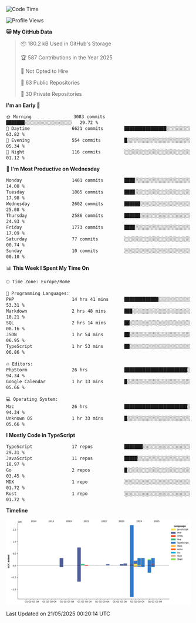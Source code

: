 <!--START_SECTION:waka-->
![Code Time](http://img.shields.io/badge/Code%20Time-5%2C999%20hrs%2055%20mins-blue)

![Profile Views](http://img.shields.io/badge/Profile%20Views-0-blue)

**🐱 My GitHub Data** 

> 📦 180.2 kB Used in GitHub's Storage 
 > 
> 🏆 587 Contributions in the Year 2025
 > 
> 🚫 Not Opted to Hire
 > 
> 📜 63 Public Repositories 
 > 
> 🔑 30 Private Repositories 
 > 
**I'm an Early 🐤** 

```text
🌞 Morning                3083 commits        ███████░░░░░░░░░░░░░░░░░░   29.72 % 
🌆 Daytime                6621 commits        ████████████████░░░░░░░░░   63.82 % 
🌃 Evening                554 commits         █░░░░░░░░░░░░░░░░░░░░░░░░   05.34 % 
🌙 Night                  116 commits         ░░░░░░░░░░░░░░░░░░░░░░░░░   01.12 % 
```
📅 **I'm Most Productive on Wednesday** 

```text
Monday                   1461 commits        ████░░░░░░░░░░░░░░░░░░░░░   14.08 % 
Tuesday                  1865 commits        ████░░░░░░░░░░░░░░░░░░░░░   17.98 % 
Wednesday                2602 commits        ██████░░░░░░░░░░░░░░░░░░░   25.08 % 
Thursday                 2586 commits        ██████░░░░░░░░░░░░░░░░░░░   24.93 % 
Friday                   1773 commits        ████░░░░░░░░░░░░░░░░░░░░░   17.09 % 
Saturday                 77 commits          ░░░░░░░░░░░░░░░░░░░░░░░░░   00.74 % 
Sunday                   10 commits          ░░░░░░░░░░░░░░░░░░░░░░░░░   00.10 % 
```


📊 **This Week I Spent My Time On** 

```text
🕑︎ Time Zone: Europe/Rome

💬 Programming Languages: 
PHP                      14 hrs 41 mins      █████████████░░░░░░░░░░░░   53.31 % 
Markdown                 2 hrs 48 mins       ███░░░░░░░░░░░░░░░░░░░░░░   10.21 % 
SQL                      2 hrs 14 mins       ██░░░░░░░░░░░░░░░░░░░░░░░   08.16 % 
JSON                     1 hr 54 mins        ██░░░░░░░░░░░░░░░░░░░░░░░   06.95 % 
TypeScript               1 hr 53 mins        ██░░░░░░░░░░░░░░░░░░░░░░░   06.86 % 

🔥 Editors: 
PhpStorm                 26 hrs              ████████████████████████░   94.34 % 
Google Calendar          1 hr 33 mins        █░░░░░░░░░░░░░░░░░░░░░░░░   05.66 % 

💻 Operating System: 
Mac                      26 hrs              ████████████████████████░   94.34 % 
Unknown OS               1 hr 33 mins        █░░░░░░░░░░░░░░░░░░░░░░░░   05.66 % 
```

**I Mostly Code in TypeScript** 

```text
TypeScript               17 repos            ███████░░░░░░░░░░░░░░░░░░   29.31 % 
JavaScript               11 repos            █████░░░░░░░░░░░░░░░░░░░░   18.97 % 
Go                       2 repos             █░░░░░░░░░░░░░░░░░░░░░░░░   03.45 % 
MDX                      1 repo              ░░░░░░░░░░░░░░░░░░░░░░░░░   01.72 % 
Rust                     1 repo              ░░░░░░░░░░░░░░░░░░░░░░░░░   01.72 % 
```



**Timeline**

![Lines of Code chart](https://raw.githubusercontent.com/frnwtr/frnwtr/main/assets/bar_graph.png)


 Last Updated on 21/05/2025 00:20:14 UTC
<!--END_SECTION:waka-->